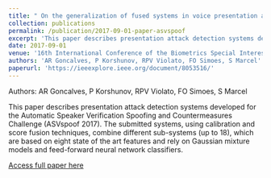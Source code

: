 ```yaml
---
title: " On the generalization of fused systems in voice presentation attack detection"
collection: publications
permalink: /publication/2017-09-01-paper-asvspoof
excerpt: 'This paper describes presentation attack detection systems developed for the Automatic Speaker Verification Spoofing and Countermeasures Challenge (ASVspoof 2017). The submitted systems, using calibration and score fusion techniques, combine different sub-systems (up to 18), which are based on eight state of the art features and rely on Gaussian mixture models and feed-forward neural network classifiers.'
date: 2017-09-01
venue: '16th International Conference of the Biometrics Special Interest Group'
authors: 'AR Goncalves, P Korshunov, RPV Violato, FO Simoes, S Marcel'
paperurl: 'https://ieeexplore.ieee.org/document/8053516/'
---
```

Authors: AR Goncalves, P Korshunov, RPV Violato, FO Simoes, S Marcel

This paper describes presentation attack detection systems developed for the Automatic Speaker Verification Spoofing and Countermeasures Challenge (ASVspoof 2017). The submitted systems, using calibration and score fusion techniques, combine different sub-systems (up to 18), which are based on eight state of the art features and rely on Gaussian mixture models and feed-forward neural network classifiers.

[Access full paper here](https://ieeexplore.ieee.org/document/8053516/)
